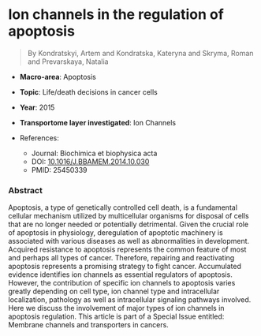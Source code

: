 # Ion channels in the regulation of apoptosis

> By Kondratskyi, Artem and Kondratska, Kateryna and Skryma, Roman and Prevarskaya, Natalia

- **Macro-area**: Apoptosis
- **Topic**: Life/death decisions in cancer cells 
- **Year**: 2015
- **Transportome layer investigated**: Ion Channels

- References:
  - Journal: Biochimica et biophysica acta
  - DOI: [10.1016/J.BBAMEM.2014.10.030](https://doi.org/10.1016/J.BBAMEM.2014.10.030)
  - PMID: 25450339

### Abstract

Apoptosis, a type of genetically controlled cell death, is a fundamental cellular mechanism utilized by multicellular organisms for disposal of cells that are no longer needed or potentially detrimental. Given the crucial role of apoptosis in physiology, deregulation of apoptotic machinery is associated with various diseases as well as abnormalities in development. Acquired resistance to apoptosis represents the common feature of most and perhaps all types of cancer. Therefore, repairing and reactivating apoptosis represents a promising strategy to fight cancer. Accumulated evidence identifies ion channels as essential regulators of apoptosis. However, the contribution of specific ion channels to apoptosis varies greatly depending on cell type, ion channel type and intracellular localization, pathology as well as intracellular signaling pathways involved. Here we discuss the involvement of major types of ion channels in apoptosis regulation. This article is part of a Special Issue entitled: Membrane channels and transporters in cancers.
